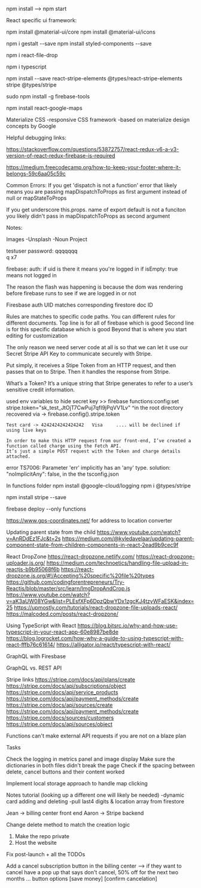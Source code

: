 
npm install --> npm start

React specific ui framework:

npm install @material-ui/core
npm install @material-ui/icons


npm i gestalt --save
npm install styled-components --save


npm i react-file-drop

npm i typescript

npm install --save react-stripe-elements @types/react-stripe-elements stripe @types/stripe

sudo npm install -g firebase-tools

npm install react-google-maps


Materialize CSS
-responsive CSS framework
-based on materialize design concepts by Google

Helpful debugging links:

https://stackoverflow.com/questions/53872757/react-redux-v6-a-v3-version-of-react-redux-firebase-is-required

https://medium.freecodecamp.org/how-to-keep-your-footer-where-it-belongs-59c6aa05c59c

Common Errors:
If you get 'dispatch is not a function' error that likely means you are passing mapDispatchToProps as first argument instead of null or mapStateToProps

If you get underscore this.props. name of export default is not a funciton you likely didn't pass in mapDispatchToProps as second argument


Notes:

Images
-Unsplash
-Noun Project

testuser password: qqqqqqq  
q x7

firebase: auth: if uid is there it means you're logged in
  if isEmpty: true means not logged in

The reason the flash was happening is because the dom was rendering before firebase runs to see if we are logged in or not

Firesbase auth UID matches corresponding firestore doc ID

Rules are matches to specific code paths. You can different rules for different documents.
  Top line is for all of firebase which is good
  Second line is for this specific database which is good
  Beyond that is where you start editing for customization




  The only reason we need server code at all is so that we can let it use our Secret Stripe API Key
  to communicate securely with Stripe.

  Put simply, it receives a Stipe Token from an HTTP request, and then passes that on to Stripe.
  Then it handles the response from Stripe.

  What’s a Token? It’s a unique string that Stripe generates to refer to a user’s sensitive credit information.


  used env variables to hide secret key >> firebase functions:config:set stripe.token="sk_test_JtOjT7CwPuj7qfI9jPqVV1Lv"
                                                ^in the root directory
    recovered via -> firebase.config().stripe.token

    Test card -> 4242424242424242	Visa     .... will be declined if using live keys

    In order to make this HTTP request from our front-end, I’ve created a function called charge using the Fetch API.
    It’s just a simple POST request with the Token and charge details attached.


error TS7006: Parameter 'err' implicitly has an 'any' type.
solution: "noImplicitAny": false, in the the tsconfig.json


In functions folder
  npm install @google-cloud/logging
  npm i @types/stripe


  npm install stripe --save


firebase deploy --only functions



https://www.gps-coordinates.net/   for address to location converter



Updating parent state from the child
  https://www.youtube.com/watch?v=AnRDdEz1FJc&t=2s
  https://medium.com/@kyledavelaar/updating-parent-component-state-from-children-components-in-react-2ead9b9cec9f

React DropZone
  https://react-dropzone.netlify.com/
  https://react-dropzone-uploader.js.org/
  https://medium.com/technoetics/handling-file-upload-in-reactjs-b9b95068f6b
  https://react-dropzone.js.org/#!/Accepting%20specific%20file%20types
  https://github.com/codingforentrepreneurs/Try-Reactjs/blob/master/src/learn/ImgDropAndCrop.js
  https://www.youtube.com/watch?v=aK3aUW08YGw&list=PLEsfXFp6DpzQbwYDx1zgcKJ4tzyWFaESK&index=25
  https://upmostly.com/tutorials/react-dropzone-file-uploads-react/
  https://malcoded.com/posts/react-dropzone/



Using TypeScript with React
  https://blog.bitsrc.io/why-and-how-use-typescript-in-your-react-app-60e8987be8de
  https://blog.logrocket.com/how-why-a-guide-to-using-typescript-with-react-fffb76c61614/
  https://alligator.io/react/typescript-with-react/

GraphQL with Firesbase

GraphQL vs. REST API



Stripe links
https://stripe.com/docs/api/plans/create
https://stripe.com/docs/api/subscriptions/object
https://stripe.com/docs/api/service_products
https://stripe.com/docs/api/payment_methods/create
https://stripe.com/docs/api/sources/create
https://stripe.com/docs/api/payment_methods/create
https://stripe.com/docs/sources/customers
https://stripe.com/docs/api/sources/object


Functions can't make external API requests if you are not on a blaze plan



Tasks




Check the logging in metrics panel and image display
Make sure the dictionaries in both files didn't break the page
Check if the spacing between delete, cancel buttons and their content worked


Implement local storage approach to handle map clicking

Notes tutorial (looking up a different one will likely be needed)
-dynamic card adding and deleting
-pull last4 digits & location array from firestore







Jean -> billing center front end
Aaron -> Stripe backend

Change delete method to match the creation logic

1. Make the repo private
2. Host the website


Fix post-launch + all the TODOs

Add a cancel subscription button in the billing center --> if they want to cancel have a pop up that says don't cancel, 50% off for the next two months ... button options [save money] [confirm cancelation]
